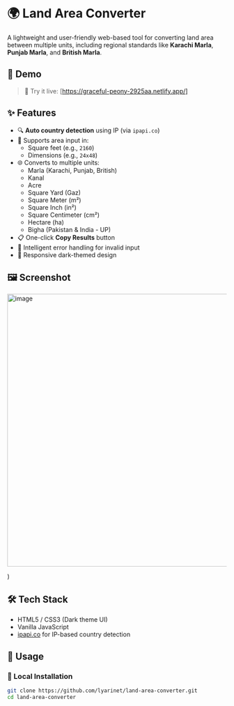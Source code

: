 # 🌍 Land Area Converter

A lightweight and user-friendly web-based tool for converting land area between multiple units, including regional standards like **Karachi Marla**, **Punjab Marla**, and **British Marla**.

## 📌 Demo

> 🧪 Try it live: [https://graceful-peony-2925aa.netlify.app/]

## ✨ Features

- 🔍 **Auto country detection** using IP (via `ipapi.co`)
- 📏 Supports area input in:
  - Square feet (e.g., `2160`)
  - Dimensions (e.g., `24x48`)
- 🌐 Converts to multiple units:
  - Marla (Karachi, Punjab, British)
  - Kanal
  - Acre
  - Square Yard (Gaz)
  - Square Meter (m²)
  - Square Inch (in²)
  - Square Centimeter (cm²)
  - Hectare (ha)
  - Bigha (Pakistan & India - UP)
- 📋 One-click **Copy Results** button
- 🧠 Intelligent error handling for invalid input
- 📱 Responsive dark-themed design

## 🖼️ Screenshot

<img width="551" height="626" alt="image" src="https://github.com/user-attachments/assets/be86ccd1-7b8b-4c60-8e0e-b5ab95d87eb2" />

)

## 🛠️ Tech Stack

- HTML5 / CSS3 (Dark theme UI)
- Vanilla JavaScript
- [ipapi.co](https://ipapi.co) for IP-based country detection

## 🚀 Usage

### 🔧 Local Installation

```bash
git clone https://github.com/lyarinet/land-area-converter.git
cd land-area-converter
